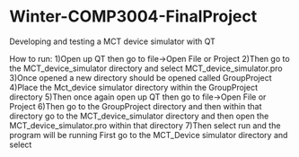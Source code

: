 # Winter-COMP3004-FinalProject
Developing and testing a MCT device simulator with QT 

How to run:
1)Open up QT then go to file->Open File or Project
2)Then go to the MCT_device_simulator directory and select MCT_device_simulator.pro
3)Once opened a new directory should be opened called GroupProject
4)Place the Mct_device simulator directory within the GroupProject directory
5)Then once again open up QT then go to file->Open File or Project
6)Then go to the GroupProject directory and then within that directory go to the 
MCT_device_simulator directory and then open the MCT_device_simulator.pro within that
directory
7)Then select run and the program will be running
First go to the MCT_Device simulator directory and select

